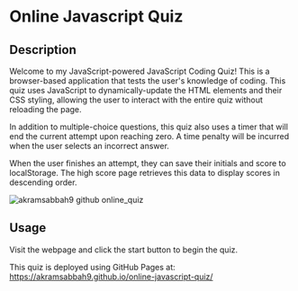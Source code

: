 # Online Javascript Quiz

## Description

Welcome to my JavaScript-powered JavaScript Coding Quiz! This is a browser-based application that tests the user's knowledge of coding. This quiz uses JavaScript to dynamically-update the HTML elements and their CSS styling, allowing the user to interact with the entire quiz without reloading the page.

In addition to multiple-choice questions, this quiz also uses a timer that will end the current attempt upon reaching zero. A time penalty will be incurred when the user selects an incorrect answer.

When the user finishes an attempt, they can save their initials and score to localStorage. The high score page retrieves this data to display scores in descending order.

![akramsabbah9 github online_quiz](https://user-images.githubusercontent.com/59624292/102722519-6a4f6000-42b6-11eb-8783-652840a83529.png)

## Usage

Visit the webpage and click the start button to begin the quiz.

This quiz is deployed using GitHub Pages at:
https://akramsabbah9.github.io/online-javascript-quiz/